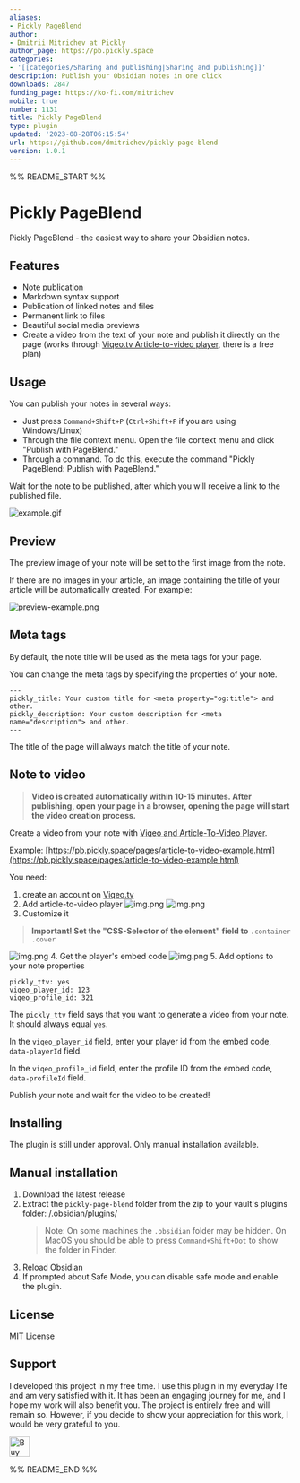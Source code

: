```yaml
---
aliases:
- Pickly PageBlend
author:
- Dmitrii Mitrichev at Pickly
author_page: https://pb.pickly.space
categories:
- '[[categories/Sharing and publishing|Sharing and publishing]]'
description: Publish your Obsidian notes in one click
downloads: 2847
funding_page: https://ko-fi.com/mitrichev
mobile: true
number: 1131
title: Pickly PageBlend
type: plugin
updated: '2023-08-28T06:15:54'
url: https://github.com/dmitrichev/pickly-page-blend
version: 1.0.1
---
```


%% README_START %%

# Pickly PageBlend

Pickly PageBlend - the easiest way to share your Obsidian notes.

## Features

- Note publication
- Markdown syntax support
- Publication of linked notes and files
- Permanent link to files
- Beautiful social media previews
- Create a video from the text of your note and publish it directly on the page (works through [Viqeo.tv Article-to-video player](https://viqeo.tv/article-to-video-player), there is a free plan)

## Usage

You can publish your notes in several ways:

- Just press `Command+Shift+P` (`Ctrl+Shift+P` if you are using Windows/Linux)
- Through the file context menu. Open the file context menu and click "Publish with PageBlend."
- Through a command. To do this, execute the command "Pickly PageBlend: Publish with PageBlend."
 
Wait for the note to be published, after which you will receive a link to the published file.

![example.gif](https://raw.githubusercontent.com/dmitrichev/pickly-page-blend/HEAD/img/example.gif)

## Preview

The preview image of your note will be set to the first image from the note.

If there are no images in your article, an image containing the title of your article will be automatically created. For example: 

![preview-example.png](https://raw.githubusercontent.com/dmitrichev/pickly-page-blend/HEAD/img/preview-example.png)

## Meta tags

By default, the note title will be used as the meta tags for your page.

You can change the meta tags by specifying the properties of your note.

```
---
pickly_title: Your custom title for <meta property="og:title"> and other.
pickly_description: Your custom description for <meta name="description"> and other.
---
```

The title of the page will always match the title of your note.

## Note to video

> **Video is created automatically within 10-15 minutes. After publishing, open your page in a browser, opening the page will start the video creation process.**

Create a video from your note with [Viqeo and Article-To-Video Player](https://viqeo.tv/article-to-video-player).

Example: [https://pb.pickly.space/pages/article-to-video-example.html](https://pb.pickly.space/pages/article-to-video-example.html)

You need:
1. create an account on [Viqeo.tv](https://studio.viqeo.tv)
2. Add article-to-video player
![img.png](https://raw.githubusercontent.com/dmitrichev/pickly-page-blend/HEAD/img/viqeo/first.png)
![img.png](https://raw.githubusercontent.com/dmitrichev/pickly-page-blend/HEAD/img/viqeo/second.png)
3. Customize it
> **Important! Set the "CSS-Selector of the element" field to** `.container .cover`

![img.png](https://raw.githubusercontent.com/dmitrichev/pickly-page-blend/HEAD/img/viqeo/third.png)
4. Get the player's embed code
![img.png](https://raw.githubusercontent.com/dmitrichev/pickly-page-blend/HEAD/img/viqeo/fourth.png)
5. Add options to your note properties

```
pickly_ttv: yes
viqeo_player_id: 123
viqeo_profile_id: 321
```

The `pickly_ttv` field says that you want to generate a video from your note. It should always equal `yes`.

In the `viqeo_player_id` field, enter your player id from the embed code, `data-playerId` field.

In the `viqeo_profile_id` field, enter the profile ID from the embed code, `data-profileId` field.

Publish your note and wait for the video to be created!

## Installing

The plugin is still under approval. Only manual installation available.

## Manual installation

1. Download the latest release
2. Extract the `pickly-page-blend` folder from the zip to your vault's plugins folder: <vault>/.obsidian/plugins/
   > Note: On some machines the `.obsidian` folder may be hidden. On MacOS you should be able to press `Command+Shift+Dot` to show the folder in Finder.
3. Reload Obsidian
4. If prompted about Safe Mode, you can disable safe mode and enable the plugin.

## License

MIT License

## Support

I developed this project in my free time. I use this plugin in my everyday life and am very satisfied with it. It has been an engaging journey for me, and I hope my work will also benefit you. The project is entirely free and will remain so. However, if you decide to show your appreciation for this work, I would be very grateful to you.

<a href='https://ko-fi.com/B0B7OB311' target='_blank'><img height='36' style='border:0px;height:36px;' src='https://storage.ko-fi.com/cdn/kofi1.png?v=3' border='0' alt='Buy Me a Coffee at ko-fi.com' /></a>


%% README_END %%